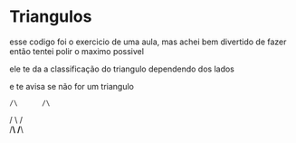 # Triangulos

esse codigo foi o exercicio de uma aula, mas achei bem divertido de fazer então tentei polir o maximo possivel

ele te da a classificação do triangulo dependendo dos lados

e te avisa se não for um triangulo 

    /\      /\
   /  \    /  \
  /____\  /____\
           
 
